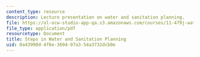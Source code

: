 ```yaml
---
content_type: resource
description: Lecture presentation on water and sanitation planning.
file: https://ol-ocw-studio-app-qa.s3.amazonaws.com/courses/11-479j-water-and-sanitation-infrastructure-in-developing-countries-spring-2007/0a43990d4f6e369497a354a3732dcb0e_lect5_2.pdf
file_type: application/pdf
resourcetype: Document
title: Steps in Water and Sanitation Planning
uid: 0a43990d-4f6e-3694-97a3-54a3732dcb0e
---
```

